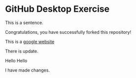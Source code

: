 # GitHub Desktop Exercise

This is a sentence.

Congratulations, you have successfully forked this repository!

This is a [google website](https://www.google.com)

There is update.

Hello Hello

I have made changes.
